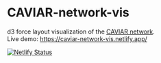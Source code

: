 # CAVIAR-network-vis
d3 force layout visualization of the [CAVIAR network](https://sites.google.com/site/ucinetsoftware/datasets/covert-networks/caviar).  
Live demo: https://caviar-network-vis.netlify.app/


[![Netlify Status](https://api.netlify.com/api/v1/badges/ea7dca3e-22b5-4ffe-890c-c287ee88cf9f/deploy-status)](https://app.netlify.com/sites/caviar-network-vis/deploys)
